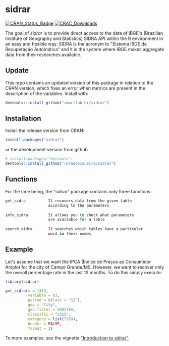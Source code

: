 
<!-- README.md is generated from README.Rmd. Please edit that file -->
sidrar
======

[![CRAN\_Status\_Badge](https://www.r-pkg.org/badges/version/sidrar)](https://CRAN.R-project.org/package=sidrar) [![CRAC\_Downloads](https://cranlogs.r-pkg.org/badges/grand-total/sidrar)](https://CRAN.R-project.org/package=sidrar)

The goal of *sidrar* is to provide direct access to the data of IBGE's (Brazilian Institute of Geography and Statistics) SIDRA API within the R environment in an easy and flexible way. SIDRA is the acronym to "Sistema IBGE de Recuperação Automática" and it is the system where IBGE makes aggregate data from their researches available.

Update
------------

This repo contains an updated version of this package in relation to the CRAN version, which fixes an error when metrics are present in the description of the variables. Install with:

```r
devtools::install_github("smartlab-br/sidrar")
```

Installation
------------

Install the release version from CRAN:

``` r
install.packages("sidrar")
```

or the development version from github

``` r
# install.packages("devtools")
devtools::install_github("rpradosiqueira/sidrar")
```

Functions
---------

For the time being, the "sidrar" package contains only three functions:

``` r
get_sidra          It recovers data from the given table
                   according to the parameters
                   
info_sidra         It allows you to check what parameters
                   are available for a table
                   
search_sidra       It searches which tables have a particular 
                   word in their names
```

Example
-------

Let's assume that we want the IPCA (Índice de Preços ao Consumidor Amplo) for the city of Campo Grande/MS. However, we want to recover only the overall percentage rate in the last 12 months. To do this simply execute:

``` r
library(sidrar)

get_sidra(x = 1419,
          variable = 63,
          period = c(last = "12"),
          geo = "City",
          geo.filter = 5002704,
          classific = "c315",
          category = list(7169),
          header = FALSE,
          format = 3)
```

To more examples, see the vignette ["Introduction to sidrar"](https://CRAN.R-project.org/package=sidrar/vignettes/Introduction_to_sidrar.html).

